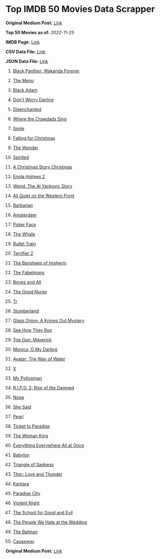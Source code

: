 # Top IMDB 50 Movies Data Scrapper

**Original Medium Post:** [Link](https://medium.com/@nishantsahoo/which-movie-should-i-watch-5c83a3c0f5b1) 

**Top 50 Movies as of:** _2022-11-25_

**IMDB Page:** [Link](http://www.imdb.com/search/title?release_date=2022,2022&title_type=feature)

**CSV Data File:** [Link](/Data/data.csv)

**JSON Data File:** [Link](/Data/data.json)

1. [Black Panther: Wakanda Forever](https://www.imdb.com/title/tt9114286/?ref_=adv_li_tt)

2. [The Menu](https://www.imdb.com/title/tt9764362/?ref_=adv_li_tt)

3. [Black Adam](https://www.imdb.com/title/tt6443346/?ref_=adv_li_tt)

4. [Don't Worry Darling](https://www.imdb.com/title/tt10731256/?ref_=adv_li_tt)

5. [Disenchanted](https://www.imdb.com/title/tt1596342/?ref_=adv_li_tt)

6. [Where the Crawdads Sing](https://www.imdb.com/title/tt9411972/?ref_=adv_li_tt)

7. [Smile](https://www.imdb.com/title/tt15474916/?ref_=adv_li_tt)

8. [Falling for Christmas](https://www.imdb.com/title/tt14715170/?ref_=adv_li_tt)

9. [The Wonder](https://www.imdb.com/title/tt9288822/?ref_=adv_li_tt)

10. [Spirited](https://www.imdb.com/title/tt10999120/?ref_=adv_li_tt)

11. [A Christmas Story Christmas](https://www.imdb.com/title/tt17220704/?ref_=adv_li_tt)

12. [Enola Holmes 2](https://www.imdb.com/title/tt14641788/?ref_=adv_li_tt)

13. [Weird: The Al Yankovic Story](https://www.imdb.com/title/tt17076046/?ref_=adv_li_tt)

14. [All Quiet on the Western Front](https://www.imdb.com/title/tt1016150/?ref_=adv_li_tt)

15. [Barbarian](https://www.imdb.com/title/tt15791034/?ref_=adv_li_tt)

16. [Amsterdam](https://www.imdb.com/title/tt10304142/?ref_=adv_li_tt)

17. [Poker Face](https://www.imdb.com/title/tt14714980/?ref_=adv_li_tt)

18. [The Whale](https://www.imdb.com/title/tt13833688/?ref_=adv_li_tt)

19. [Bullet Train](https://www.imdb.com/title/tt12593682/?ref_=adv_li_tt)

20. [Terrifier 2](https://www.imdb.com/title/tt10403420/?ref_=adv_li_tt)

21. [The Banshees of Inisherin](https://www.imdb.com/title/tt11813216/?ref_=adv_li_tt)

22. [The Fabelmans](https://www.imdb.com/title/tt14208870/?ref_=adv_li_tt)

23. [Bones and All](https://www.imdb.com/title/tt10168670/?ref_=adv_li_tt)

24. [The Good Nurse](https://www.imdb.com/title/tt4273800/?ref_=adv_li_tt)

25. [Tr](https://www.imdb.com/title/tt14444726/?ref_=adv_li_tt)

26. [Slumberland](https://www.imdb.com/title/tt13320662/?ref_=adv_li_tt)

27. [Glass Onion: A Knives Out Mystery](https://www.imdb.com/title/tt11564570/?ref_=adv_li_tt)

28. [See How They Run](https://www.imdb.com/title/tt13640696/?ref_=adv_li_tt)

29. [Top Gun: Maverick](https://www.imdb.com/title/tt1745960/?ref_=adv_li_tt)

30. [Monica, O My Darling](https://www.imdb.com/title/tt15128068/?ref_=adv_li_tt)

31. [Avatar: The Way of Water](https://www.imdb.com/title/tt1630029/?ref_=adv_li_tt)

32. [X](https://www.imdb.com/title/tt13560574/?ref_=adv_li_tt)

33. [My Policeman](https://www.imdb.com/title/tt13139228/?ref_=adv_li_tt)

34. [R.I.P.D. 2: Rise of the Damned](https://www.imdb.com/title/tt21094994/?ref_=adv_li_tt)

35. [Nope](https://www.imdb.com/title/tt10954984/?ref_=adv_li_tt)

36. [She Said](https://www.imdb.com/title/tt14807308/?ref_=adv_li_tt)

37. [Pearl](https://www.imdb.com/title/tt18925334/?ref_=adv_li_tt)

38. [Ticket to Paradise](https://www.imdb.com/title/tt14109724/?ref_=adv_li_tt)

39. [The Woman King](https://www.imdb.com/title/tt8093700/?ref_=adv_li_tt)

40. [Everything Everywhere All at Once](https://www.imdb.com/title/tt6710474/?ref_=adv_li_tt)

41. [Babylon](https://www.imdb.com/title/tt10640346/?ref_=adv_li_tt)

42. [Triangle of Sadness](https://www.imdb.com/title/tt7322224/?ref_=adv_li_tt)

43. [Thor: Love and Thunder](https://www.imdb.com/title/tt10648342/?ref_=adv_li_tt)

44. [Kantara](https://www.imdb.com/title/tt15327088/?ref_=adv_li_tt)

45. [Paradise City](https://www.imdb.com/title/tt14656632/?ref_=adv_li_tt)

46. [Violent Night](https://www.imdb.com/title/tt12003946/?ref_=adv_li_tt)

47. [The School for Good and Evil](https://www.imdb.com/title/tt2935622/?ref_=adv_li_tt)

48. [The People We Hate at the Wedding](https://www.imdb.com/title/tt9071456/?ref_=adv_li_tt)

49. [The Batman](https://www.imdb.com/title/tt1877830/?ref_=adv_li_tt)

50. [Causeway](https://www.imdb.com/title/tt10192406/?ref_=adv_li_tt)

**Original Medium Post:** [Link](https://medium.com/@nishantsahoo/which-movie-should-i-watch-5c83a3c0f5b1) 
